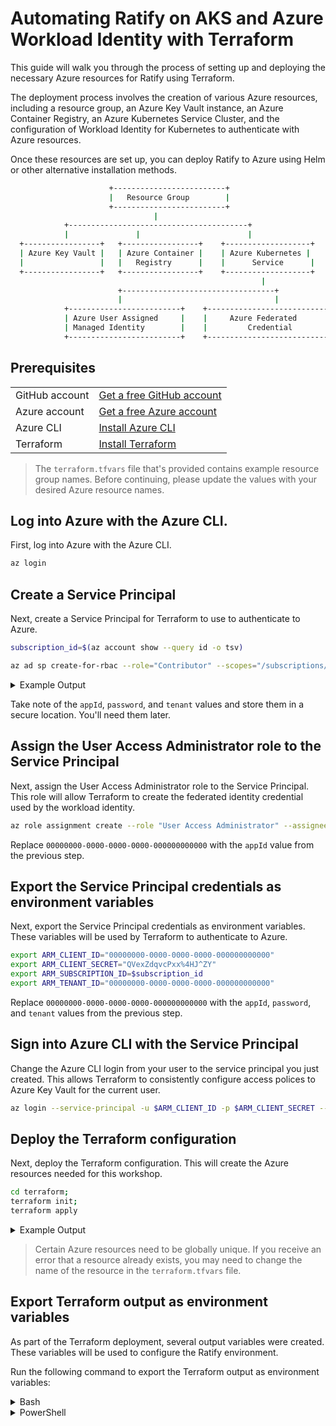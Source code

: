 # Automating Ratify on AKS and Azure Workload Identity with Terraform

This guide will walk you through the process of setting up and deploying the necessary Azure resources for Ratify using Terraform.

The deployment process involves the creation of various Azure resources, including a resource group, an Azure Key Vault instance, an Azure Container Registry, an Azure Kubernetes Service Cluster, and the configuration of Workload Identity for Kubernetes to authenticate with Azure resources. 

Once these resources are set up, you can deploy Ratify to Azure using Helm or other alternative installation methods.

```bash
                      +-------------------------+
                      |   Resource Group        |
                      +-------------------------+
                                |
            +----------------------------------------+
            |               |                        |
  +-----------------+   +-----------------+    +-------------------+
  | Azure Key Vault |   | Azure Container |    | Azure Kubernetes |
  |                 |   |   Registry      |    |      Service      |
  +-----------------+   +-----------------+    +-------------------+
                                                        |
                        +----------------------------------+
                        |                                  |
            +-------------------------+    +-----------------------------+
            | Azure User Assigned     |    |     Azure Federated         |
            | Managed Identity        |    |         Credential          |
            +-------------------------+    +-----------------------------+
```

## Prerequisites

| | |
|----------------------|------------------------------------------------------|
| GitHub account       | [Get a free GitHub account](https://github.com/join) |
| Azure account        | [Get a free Azure account](https://azure.microsoft.com/free) |
| Azure CLI            | [Install Azure CLI](https://docs.microsoft.com/en-us/cli/azure/install-azure-cli) |
| Terraform            | [Install Terraform](https://developer.hashicorp.com/terraform/tutorials/azure-get-started/install-cli) |

<div class="info" data-title="Note">

> The `terraform.tfvars` file that's provided contains example resource group names. Before continuing, please update the values with your desired Azure resource names.

</div>

## Log into Azure with the Azure CLI.

First, log into Azure with the Azure CLI.

```bash
az login
```

## Create a Service Principal

Next, create a Service Principal for Terraform to use to authenticate to Azure.

```bash
subscription_id=$(az account show --query id -o tsv)

az ad sp create-for-rbac --role="Contributor" --scopes="/subscriptions/$subscription_id"
```

<details>
<summary>Example Output</summary>

```output
{
  "appId": "00000000-0000-0000-0000-000000000000",
  "displayName": "azure-cli-2024-04-19-19-38-16",
  "name": "http://azure-cli-2024-04-19-19-38-16",
  "password": "QVexZdqvcPxx%4HJ^ZY",
  "tenant": "00000000-0000-0000-0000-000000000000"
}
```

</details>

Take note of the `appId`, `password`, and `tenant` values and store them in a secure location. You'll need them later.

## Assign the User Access Administrator role to the Service Principal

Next, assign the User Access Administrator role to the Service Principal. This role will allow Terraform to create the federated identity credential used by the workload identity.

```bash
az role assignment create --role "User Access Administrator" --assignee  "00000000-0000-0000-0000-000000000000" --scope "/subscriptions/$subscription_id"
```

Replace `00000000-0000-0000-0000-000000000000` with the `appId` value from the previous step.

## Export the Service Principal credentials as environment variables

Next, export the Service Principal credentials as environment variables. These variables will be used by Terraform to authenticate to Azure.

```bash
export ARM_CLIENT_ID="00000000-0000-0000-0000-000000000000"
export ARM_CLIENT_SECRET="QVexZdqvcPxx%4HJ^ZY"
export ARM_SUBSCRIPTION_ID=$subscription_id
export ARM_TENANT_ID="00000000-0000-0000-0000-000000000000"
```

Replace `00000000-0000-0000-0000-000000000000` with the `appId`, `password`, and `tenant` values from the previous step.

## Sign into Azure CLI with the Service Principal

Change the Azure CLI login from your user to the service principal you just created. This allows Terraform to consistently configure access polices to Azure Key Vault for the current user.

```bash
az login --service-principal -u $ARM_CLIENT_ID -p $ARM_CLIENT_SECRET --tenant $ARM_TENANT_ID
```

## Deploy the Terraform configuration

Next, deploy the Terraform configuration. This will create the Azure resources needed for this workshop.

```bash
cd terraform;
terraform init;
terraform apply
```

<details>
<summary>Example Output</summary>

```output
azurerm_resource_group.rg: Creating...
azurerm_resource_group.rg: Creation complete after 1s [id=/subscriptions/00000000-0000-0000-0000-000000000000/resourceGroups/rg]
azurerm_key_vault.kv: Creating...
azurerm_key_vault.kv: Creation complete after 4s [id=https://kv.vault.azure.net]
azurerm_user_assigned_identity.ua: Creating...
azurerm_user_assigned_identity.ua: Creation complete after 1s [id=/subscriptions/00000000-0000-0000-0000-000000000000/resourcegroups/rg/providers/Microsoft.ManagedIdentity/userAssignedIdentities/ua]
azurerm_container_registry.acr: Creating...
```

</details>


<div class="info" data-title="warning">

> Certain Azure resources need to be globally unique. If you receive an error that a resource already exists, you may need to change the name of the resource in the `terraform.tfvars` file.

</div>

## Export Terraform output as environment variables

As part of the Terraform deployment, several output variables were created. These variables will be used to configure the Ratify environment. 

Run the following command to export the Terraform output as environment variables:

<details>
<summary>Bash</summary>

```bash
export VAULT_URI="$(terraform output -raw key_vault_uri)"
export CERT_NAME="$(terraform output -raw ratify_certificate_name)"
export TENANT_ID="$(terraform output -raw tenant_id)"
export CLIENT_ID="$(terraform output -raw workload_identity_client_id)"
```

</details>

<details>

<summary>PowerShell</summary>

```pwsh
$VAULT_URI="$(terraform output -raw key_vault_uri)"
$CERT_NAME="$(terraform output -raw ratify_certificate_name)"
$TENANT_ID="$(terraform output -raw tenant_id)"
$CLIENT_ID="$(terraform output -raw workload_identity_client_id)"
```

</details>
